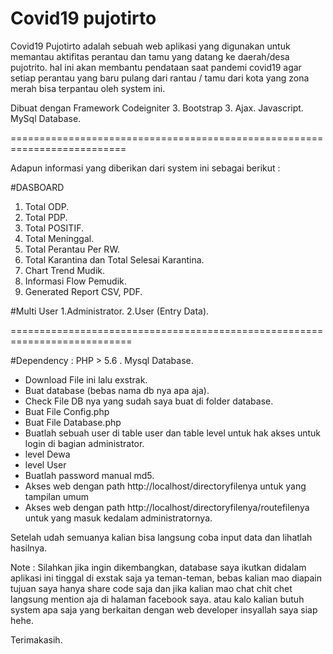 # Covid19 pujotirto
Covid19 Pujotirto adalah sebuah web aplikasi yang digunakan untuk memantau aktifitas perantau dan tamu yang datang ke daerah/desa pujotrito. hal ini akan membantu pendataan saat pandemi covid19 agar setiap perantau yang baru pulang dari rantau / tamu dari kota yang zona merah bisa terpantau oleh system ini.

Dibuat dengan Framework Codeigniter 3.
Bootstrap 3.
Ajax.
Javascript.
MySql Database.

==========================================================================

Adapun informasi yang diberikan dari system ini sebagai berikut :

#DASBOARD
1. Total ODP.
2. Total PDP.
3. Total POSITIF.
4. Total Meninggal.
5. Total Perantau Per RW.
6. Total Karantina  dan Total Selesai Karantina.
7. Chart Trend Mudik.
8. Informasi Flow Pemudik.
9. Generated Report CSV, PDF.

#Multi User
1.Administrator.
2.User (Entry Data).

===========================================================================

#Dependency :
PHP > 5.6 .
Mysql Database.
<!-- PENTING JANGAN SAMPAI LUPA--->
- Download File ini lalu exstrak.
- Buat database (bebas nama db nya apa aja).
- Check File DB nya yang sudah saya buat di folder database.
- Buat File Config.php
- Buat File Database.php
- Buatlah sebuah user di table user dan table level untuk hak akses untuk login di bagian administrator.
 - level Dewa
 - level User
- Buatlah password manual md5.
- Akses web dengan path http://localhost/directoryfilenya untuk yang tampilan umum
- Akses web dengan path http://localhost/directoryfilenya/routefilenya untuk yang masuk kedalam administratornya.

Setelah udah semuanya kalian bisa langsung coba input data dan lihatlah hasilnya.
 <!--  Selesai-->

Note :
Silahkan jika ingin dikembangkan, database saya ikutkan didalam aplikasi ini tinggal di exstak saja ya teman-teman, bebas kalian mao diapain tujuan saya hanya share code saja dan jika kalian mao chat chit chet langsung mention aja di halaman facebook saya.
atau kalo kalian butuh system apa saja yang berkaitan dengan web developer insyallah saya siap hehe.

Terimakasih.
